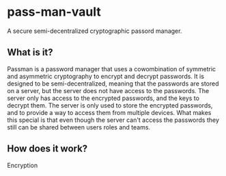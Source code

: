 # pass-man-vault

A secure semi-decentralized cryptographic passord manager.

## What is it?
Passman is a password manager that uses a cowombination of symmetric and asymmetric cryptography to encrypt and decrypt passwords. It is designed to be semi-decentralized, meaning that the passwords are stored on a server, but the server does not have access to the passwords. The server only has access to the encrypted passwords, and the keys to decrypt them. The server is only used to store the encrypted passwords, and to provide a way to access them from multiple devices.
What makes this special is that even though the server can't access the passwords they still can be shared between users roles and teams. 

## How does it work?
Encryption
